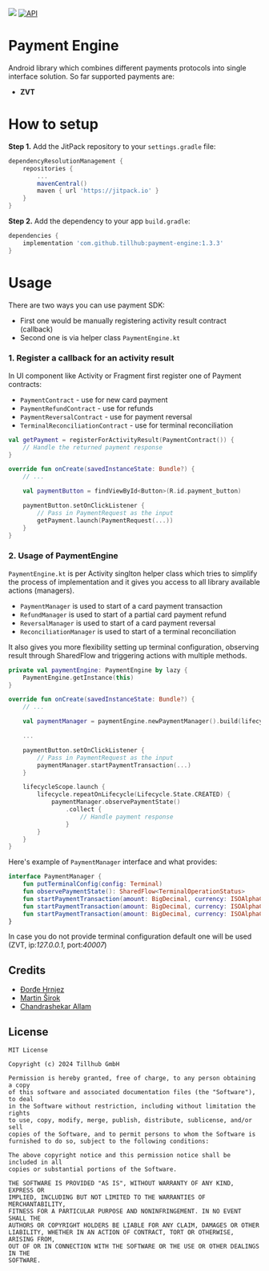 
[![](https://jitpack.io/v/tillhub/payment-engine.svg)](https://jitpack.io/#tillhub/payment-engine)
[![API](https://img.shields.io/badge/API-24%2B-green.svg?style=flat)](https://android-arsenal.com/api?level-11) 
# Payment Engine

Android library which combines different payments protocols into single interface solution. So far supported payments are:
* **ZVT** 
# How to setup

**Step 1.** Add the JitPack repository to your `settings.gradle` file:

```groovy
dependencyResolutionManagement {
    repositories {
        ...
        mavenCentral()
		maven { url 'https://jitpack.io' }
    }
}
```

**Step 2.** Add the dependency to your app `build.gradle`:
```groovy
dependencies {
    implementation 'com.github.tillhub:payment-engine:1.3.3'
}
```
# Usage

There are two ways you can use payment SDK: 
* First one would be manually registering activity result contract (callback) 
* Second one is via helper class `PaymentEngine.kt`

### 1. Register a callback for an activity result

In UI component like Activity or Fragment first register one of Payment contracts:
* `PaymentContract` - use for new card payment
* `PaymentRefundContract` - use for refunds
* `PaymentReversalContract` - use for payment reversal
* `TerminalReconciliationContract` - use for terminal reconciliation

```kotlin
val getPayment = registerForActivityResult(PaymentContract()) {
    // Handle the returned payment response
}

override fun onCreate(savedInstanceState: Bundle?) {
    // ...

    val paymentButton = findViewById<Button>(R.id.payment_button)

    paymentButton.setOnClickListener {
        // Pass in PaymentRequest as the input
        getPayment.launch(PaymentRequest(...))
    }
}
```

### 2. Usage of PaymentEngine

`PaymentEngine.kt` is per Activity singlton helper class which tries to simplify the process of implementation and it gives you access to all library available actions (managers).

* `PaymentManager` is used to start of a card payment transaction
* `RefundManager` is used to start of a partial card payment refund
* `ReversalManager` is used to start of a card payment reversal
* `ReconciliationManager` is used to start of a terminal reconciliation

It also gives you more flexibility setting up terminal configuration, observing result through SharedFlow and triggering actions with multiple methods. 

```kotlin
private val paymentEngine: PaymentEngine by lazy {
    PaymentEngine.getInstance(this)
}

override fun onCreate(savedInstanceState: Bundle?) {
    // ...

    val paymentManager = paymentEngine.newPaymentManager().build(lifecycle)

    ...

    paymentButton.setOnClickListener {
        // Pass in PaymentRequest as the input
        paymentManager.startPaymentTransaction(...)
    }

    lifecycleScope.launch {
        lifecycle.repeatOnLifecycle(Lifecycle.State.CREATED) {
            paymentManager.observePaymentState()
                .collect {
                    // Handle payment response
                }
        }
    }
}
```

Here's example of `PaymentManager` interface and what provides:

```kotlin
interface PaymentManager {
    fun putTerminalConfig(config: Terminal)
    fun observePaymentState(): SharedFlow<TerminalOperationStatus>
    fun startPaymentTransaction(amount: BigDecimal, currency: ISOAlphaCurrency)
    fun startPaymentTransaction(amount: BigDecimal, currency: ISOAlphaCurrency, configName: String)
    fun startPaymentTransaction(amount: BigDecimal, currency: ISOAlphaCurrency, config: Terminal)
}
```
In case you do not provide terminal configuration default one will be used (ZVT, ip:*127.0.0.1*, port:*40007*)

## Credits

- [Đorđe Hrnjez](https://github.com/djordjeh)
- [Martin Širok](https://github.com/SloInfinity)
- [Chandrashekar Allam](https://github.com/shekar-allam)

## License

```licence
MIT License

Copyright (c) 2024 Tillhub GmbH

Permission is hereby granted, free of charge, to any person obtaining a copy
of this software and associated documentation files (the "Software"), to deal
in the Software without restriction, including without limitation the rights
to use, copy, modify, merge, publish, distribute, sublicense, and/or sell
copies of the Software, and to permit persons to whom the Software is
furnished to do so, subject to the following conditions:

The above copyright notice and this permission notice shall be included in all
copies or substantial portions of the Software.

THE SOFTWARE IS PROVIDED "AS IS", WITHOUT WARRANTY OF ANY KIND, EXPRESS OR
IMPLIED, INCLUDING BUT NOT LIMITED TO THE WARRANTIES OF MERCHANTABILITY,
FITNESS FOR A PARTICULAR PURPOSE AND NONINFRINGEMENT. IN NO EVENT SHALL THE
AUTHORS OR COPYRIGHT HOLDERS BE LIABLE FOR ANY CLAIM, DAMAGES OR OTHER
LIABILITY, WHETHER IN AN ACTION OF CONTRACT, TORT OR OTHERWISE, ARISING FROM,
OUT OF OR IN CONNECTION WITH THE SOFTWARE OR THE USE OR OTHER DEALINGS IN THE
SOFTWARE.
```
